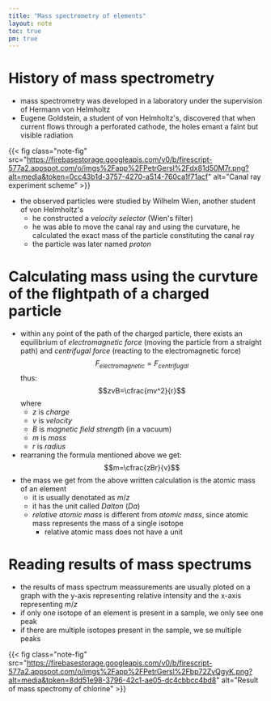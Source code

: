 ```yaml
---
title: "Mass spectrometry of elements"
layout: note
toc: true
pm: true
---
```


# History of mass spectrometry
- mass spectrometry was developed in a laboratory under the supervision of Hermann von Helmholtz
- Eugene Goldstein, a student of von Helmholtz's, discovered that when current flows through a perforated cathode, the holes emant a faint but visible radiation

{{< fig class="note-fig" src="https://firebasestorage.googleapis.com/v0/b/firescript-577a2.appspot.com/o/imgs%2Fapp%2FPetrGersl%2Fdx81d50M7r.png?alt=media&token=0cc43b1d-3757-4270-a514-760ca1f71acf" alt="Canal ray experiment scheme" >}}

- the observed particles were studied by Wilhelm Wien, another student of von Helmholtz's
    - he constructed a _velocity selector_ (Wien's filter)
    - he was able to move the canal ray and using the curvature, he calculated the exact mass of the particle constituting the canal ray
    - the particle was later named _proton_
# Calculating mass using the curvture of the flightpath of a charged particle
- within any point of the path of the charged particle, there exists an equilibrium of _electromagnetic force_ (moving the particle from a straight path) and _centrifugal force_ (reacting to the electromagnetic force)
$$F_{electromagnetic}=F_{centrifugal}$$
thus:
$$zvB=\cfrac{mv^2}{r}$$
where
    - $z$ is _charge_
    - $v$ is _velocity_
    - $B$ is _magnetic field strength_ (in a vacuum)
    - $m$ is _mass_
    - $r$ is _radius_
- rearraning the formula mentioned above we get:
$$m=\cfrac{zBr}{v}$$
- the mass we get from the above written calculation is the atomic mass of an element
    - it is usually denotated as $m/z$
    - it has the unit called _Dalton_ (_Da_)
    - _relative atomic mass_ is different from _atomic mass_, since atomic mass represents the mass of a single isotope
        - relative atomic mass does not have a unit
# Reading results of mass spectrums
- the results of mass spectrum meassurements are usually ploted on a graph with the y-axis representing relative intensity and the x-axis representing $m/z$
- if only one isotope of an element is present in a sample, we only see one peak
- if there are multiple isotopes present in the sample, we se multiple peaks

{{< fig class="note-fig" src="https://firebasestorage.googleapis.com/v0/b/firescript-577a2.appspot.com/o/imgs%2Fapp%2FPetrGersl%2Fbp72ZvQgyK.png?alt=media&token=8dd51e98-3796-42c1-ae05-dc4cbbcc4bd8" alt="Result of mass spectromy of chlorine" >}}


